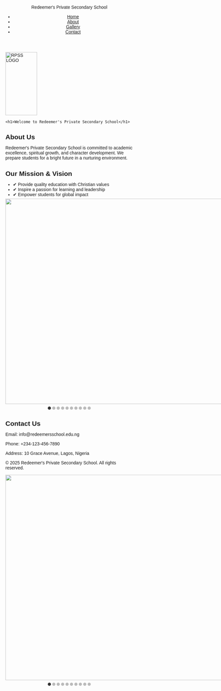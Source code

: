 <!DOCTYPE html>
<html lang="en">
<head>
  <meta charset="UTF-8" />
  <meta name="viewport" content="width=device-width, initial-scale=1.0"/>
  <title>Home</title>
  <link rel="stylesheet" href="style.css" />
  <link href="<!DOCTYPE html>
<html lang="en">
<head>
  <meta charset="UTF-8" />
  <meta name="viewport" content="width=device-width, initial-scale=1.0"/>
  <title>Redeemer's Private Secondary School</title>
  <link rel="stylesheet" href="style.css" />
</head>
<body>
  <header>
    <div class="logo">Redeemer's Private Secondary School</div>
    <nav>
      <ul>
        <li><a href="#home">Home</a></li>
        <li><a href="C:\Users\marve\OneDrive\Desktop\WEBSITES\main\about.html">About</a></li>
        <li><a href="C:\Users\marve\OneDrive\Desktop\WEBSITES\main\gallery.html">Gallery</a></li>
        <li><a href="#contact">Contact</a></li>
      </ul>
    </nav>
  </header>

  <section id="home" class="hero">
   <a> <img src="C:\Users\marve\OneDrive\Documents\RPSS LOGO.png"style="width:100;" height="200" text-align="center;"
     alt="RPSS LOGO" </a>

    <h1>Welcome to Redeemer's Private Secondary School</h1>
  </section>

  <section id="about" class="section">
    <h2>About Us</h2>
    <p>
      Redeemer's Private Secondary School is committed to academic excellence,
      spiritual growth, and character development. We prepare students for a
      bright future in a nurturing environment.
    </p>
  </section>

  <section id="mission" class="section">
    <h2>Our Mission & Vision</h2>
    <ul>
      <li>✔ Provide quality education with Christian values</li>
      <li>✔ Inspire a passion for learning and leadership</li>
      <li>✔ Empower students for global impact</li>
    </ul>
  </section>
  <section>

<style>
.gallery {position: center; width: 70vw;
margin: 5px auto; overflow: hidden;}
.gallery img {width: 70%; height: 30%;
object-fit: cover; display: none;}
.gallery img.active {display: block;}
.dots {text-align: center; margin-top: 0px;}
.dot {height: 10px; width: 10px; background-color: #bbb; border-radius:
50%; display: inline-block; margin: 0 0px; cursor: pointer;}
.dot.active {background-color: #333;}
</style>
<div class="gallery">
<img src="C:\Users\marve\OneDrive\Documents\rpss classroom.jpg" class="active">
<img src="C:\Users\marve\OneDrive\Documents\rpss culinary.jpg">
<img src="C:\Users\marve\OneDrive\Documents\rpss lab.jpg">
<img src="C:\Users\marve\OneDrive\Documents\rpss ict.jpg">
<img src="C:\Users\marve\OneDrive\Documents\rpss music.jpg">
<img src="C:\Users\marve\OneDrive\Documents\rpss table tennis.jpg">
<img src="C:\Users\marve\OneDrive\Documents\rpss games.jpg">
<img src="C:\Users\marve\OneDrive\Documents\rpss fitness.jpg">
</div>
<div class="dots">
<span class="dot active"></span>
<span class="dot"></span>
<span class="dot"></span>
<span class="dot"></span>
<span class="dot"></span>
<span class="dot"></span>
<span class="dot"></span>
<span class="dot"></span>
<span class="dot"></span>
<span class="dot"></span>
</div>
<script>
let images = document.querySelectorAll('.gallery img');
let dots = document.querySelectorAll('.dot');
let currentIndex = 0;
// Auto slide images
setInterval(() => { currentIndex = (currentIndex + 1) %
images.length; updateGallery(); }, 3000);
// Update gallery
function updateGallery() { images.forEach((image, index) =>
{ image.classList.remove('active'); dots[index].classList.remove('active');
if (index === currentIndex) { image.classList.add('active');
dots[index].classList.add('active'); } }); }
// Click event for dots
dots.forEach((dot, index) => { dot.addEventListener('click', () =>
{ currentIndex = index; updateGallery(); }); });
</script>

</section>
  <section id="contact" class="section">
    <h2>Contact Us</h2>
    <p>Email: info@redeemersschool.edu.ng</p>
    <p>Phone: +234-123-456-7890</p>
    <p>Address: 10 Grace Avenue, Lagos, Nigeria</p>
  </section>

  <footer>
    <p>&copy; 2025 Redeemer's Private Secondary School. All rights reserved.</p>

  
</body>
</html>





<style>
.gallery {position: center; width: 100vw;
margin: 5px auto; overflow: hidden;}
.gallery img {width: 100vw; height: 650px;
object-fit: cover; display: none;}
.gallery img.active {display: block;}
.dots {text-align: center; margin-top: 0px;}
.dot {height: 10px; width: 10px; background-color: #bbb; border-radius:
50%; display: inline-block; margin: 0 0px; cursor: pointer;}
.dot.active {background-color: #333;}
</style>
<div class="gallery">
<img src="C:\Users\marve\OneDrive\Documents\rpss classroom.jpg" class="active">
<img src="C:\Users\marve\OneDrive\Documents\rpss culinary.jpg">
<img src="C:\Users\marve\OneDrive\Documents\rpss lab.jpg">
<img src="C:\Users\marve\OneDrive\Documents\rpss ict.jpg">
<img src="C:\Users\marve\OneDrive\Documents\rpss music.jpg">
<img src="C:\Users\marve\OneDrive\Documents\rpss table tennis.jpg">
<img src="C:\Users\marve\OneDrive\Documents\rpss games.jpg">
<img src="C:\Users\marve\OneDrive\Documents\rpss fitness.jpg">
</div>
<div class="dots">
<span class="dot active"></span>
<span class="dot"></span>
<span class="dot"></span>
<span class="dot"></span>
<span class="dot"></span>
<span class="dot"></span>
<span class="dot"></span>
<span class="dot"></span>
<span class="dot"></span>
<span class="dot"></span>
</div>
<script>
let images = document.querySelectorAll('.gallery img');
let dots = document.querySelectorAll('.dot');
let currentIndex = 0;
// Auto slide images
setInterval(() => { currentIndex = (currentIndex + 1) %
images.length; updateGallery(); }, 3000);
// Update gallery
function updateGallery() { images.forEach((image, index) =>
{ image.classList.remove('active'); dots[index].classList.remove('active');
if (index === currentIndex) { image.classList.add('active');
dots[index].classList.add('active'); } }); }
// Click event for dots
dots.forEach((dot, index) => { dot.addEventListener('click', () =>
{ currentIndex = index; updateGallery(); }); });
</script>



<!DOCTYPE html>
<html lang="en">
<head>
  <meta charset="UTF-8" />
  <meta name="viewport" content="width=device-width, initial-scale=1.0"/>
  <title>Register</title>
  <link href="https://fonts.googleapis.com/css2?family=Poppins&display=swap" rel="stylesheet"/>
  <style>
    * {
      margin: 0;
      padding: 0;
      box-sizing: border-box;
      font-family: 'Poppins', sans-serif;
    }

    body {
      height: 100vh;
      background: linear-gradient(to bottom left, #008000, #ffffff, #6a0dad);
      display: flex;
      align-items: center;
      justify-content: center;
    }

    .register-container {
      background: white;
      padding: 2.5rem;
      border-radius: 20px;
      box-shadow: 0 10px 25px rgba(0, 0, 0, 0.2);
      width: 370px;
      animation: slideIn 1s ease-in-out;
    }

    .register-container h2 {
      text-align: center;
      margin-bottom: 1.5rem;
      color: #008000;
    }

    .input-group {
      margin-bottom: 1.2rem;
      position: relative;
    }

    .input-group label {
      display: block;
      margin-bottom: 0.4rem;
      color: #6a0dad;
    }

    .input-group input {
      width: 100%;
      padding: 10px 12px;
      border: 2px solid #008000;
      border-radius: 8px;
      outline: none;
      transition: border 0.3s ease;
    }

    .input-group input:focus {
      border-color: #6a0dad;
    }

    .toggle-password {
      position: absolute;
      top: 50%;
      right: 12px;
      transform: translateY(-50%);
      cursor: pointer;
      font-size: 0.9rem;
      color: #008000;
    }

    .register-btn {
      width: 100%;
      background: #008000;
      color: white;
      padding: 0.8rem;
      border: none;
      border-radius: 8px;
      cursor: pointer;
      transition: background 0.3s ease;
    }

    .register-btn:hover {
      background: #6a0dad;
    }

    .bottom-text {
      text-align: center;
      margin-top: 1rem;
      font-size: 0.9rem;
    }

    .bottom-text a {
      color: #008000;
      text-decoration: none;
    }

    @keyframes slideIn {
      from {
        opacity: 0;
        transform: translateY(20px);
      }
      to {
        opacity: 1;
        transform: translateY(0);
      }
    }
  </style>
</head>
<body>
  <div class="register-container">
    <h2>Create Account</h2>
    <form onsubmit="handleRegister(event)">
      <div class="input-group">
        <label for="fullname">Full Name</label>
        <input type="text" id="fullname" required />
      </div>
      <div class="input-group">
        <label for="email">Email</label>
        <input type="email" id="email" required />
      </div>
      <div class="input-group">
        <label for="password">Password</label>
        <input type="password" id="password" required />
        <span class="toggle-password" onclick="togglePassword()">view</span>
      </div>
      <button type="submit" class="register-btn">Register</button>
    </form>
    <div class="bottom-text">
      Already have an account? <a href="login.html">Login</a>
    </div>
  </div>

  <script>
    function togglePassword() {
      const passwordInput = document.getElementById("password");
      const toggle = document.querySelector(".toggle-password");
      if (passwordInput.type === "password") {
        passwordInput.type = "text";
        toggle.textContent = "view";
      } else {
        passwordInput.type = "password";
        toggle.textContent = "view";
      }
    }

    function handleRegister(event) {
      event.preventDefault();
      alert("Account created!");
      // Add backend logic or storage logic here
    }
  </script>
</body>
</html>



<!DOCTYPE html>
<html lang="en">
<head>
  <meta charset="UTF-8" />
  <meta name="viewport" content="width=device-width, initial-scale=1.0"/>
  <title>Login Page</title>
  <link href="https://fonts.googleapis.com/css2?family=Poppins&display=swap" rel="stylesheet"/>
  <style>
    * {
      margin: 0;
      padding: 0;
      box-sizing: border-box;
      font-family: 'Poppins', sans-serif;
    }

    body {
      height: 100vh;
      background: linear-gradient(to bottom right, #6a0dad, #ffffff, #008000);
      display: flex;
      align-items: center;
      justify-content: center;
    }

    .login-container {
      background: white;
      padding: 2.5rem;
      border-radius: 20px;
      box-shadow: 0 10px 25px rgba(0, 0, 0, 0.2);
      width: 350px;
      animation: fadeIn 1s ease-in-out;
    }

    .login-container h2 {
      text-align: center;
      margin-bottom: 1.5rem;
      color: #6a0dad;
    }

    .input-group {
      margin-bottom: 1.2rem;
      position: relative;
    }

    .input-group label {
      display: block;
      margin-bottom: 0.4rem;
      color: #008000;
    }

    .input-group input {
      width: 100%;
      padding: 10px 12px;
      border: 2px solid #6a0dad;
      border-radius: 8px;
      outline: none;
      transition: border 0.3s ease;
    }

    .input-group input:focus {
      border-color: #008000;
    }

    .toggle-password {
      position: absolute;
      top: 50%;
      right: 12px;
      transform: translateY(-50%);
      cursor: pointer;
      font-size: 0.9rem;
      color: #6a0dad;
    }

    .login-btn {
      width: 100%;
      background: #6a0dad;
      color: white;
      padding: 0.8rem;
      border: none;
      border-radius: 8px;
      cursor: pointer;
      transition: background 0.3s ease;
    }

    .login-btn:hover {
      background: #008000;
    }

    .bottom-text {
      text-align: center;
      margin-top: 1rem;
      font-size: 0.9rem;
    }

    .bottom-text a {
      color: #6a0dad;
      text-decoration: none;
    }

    @keyframes fadeIn {
      from { opacity: 0; transform: scale(0.95); }
      to { opacity: 1; transform: scale(1); }
    }
  </style>
</head>
<body>
  <div class="login-container">
    <h2>Login</h2>
    <form onsubmit="handleLogin(event)">
      <div class="input-group">
        <label for="username">Username</label>
        <input type="text" id="username" required />
      </div>
      <div class="input-group">
        <label for="password">Password</label>
        <input type="password" id="password" required />
        <span class="toggle-password" onclick="togglePassword()">view</span>
      </div>
      <button type="submit" class="login-btn">Log In</button>
    </form>
    <div class="bottom-text">
      Don't have an account? <a href="#">Register</a>
    </div>
  </div>

  <script>
    function togglePassword() {
      const passwordInput = document.getElementById("password");
      const toggle = document.querySelector(".toggle-password");
      if (passwordInput.type === "password") {
        passwordInput.type = "text";
        toggle.textContent = "view";
      } else {
        passwordInput.type = "password";
        toggle.textContent = "view";
      }
    }

    function handleLogin(event) {
      event.preventDefault();
      alert("Logging in...");
      // Here you can add login authentication logic
    }
  </script>
</body>
</html>
